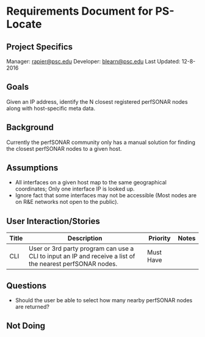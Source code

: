 # Requirements Document for PS-Locate

## Project Specifics
Manager: rapier@psc.edu
Developer: blearn@psc.edu
Last Updated: 12-8-2016

## Goals
Given an IP address, identify the N closest registered perfSONAR nodes along with host-specific meta data.

## Background
Currently the perfSONAR community only has a manual solution for finding the closest perfSONAR nodes to a given host.

## Assumptions
* All interfaces on a given host map to the same geographical coordinates; Only one interface IP is looked up.
* Ignore fact that some interfaces may not be accessible (Most nodes are on R&E networks not open to the public).

## User Interaction/Stories
Title | Description | Priority | Notes
------|-------------|----------|------
  CLI | User or 3rd party program can use a CLI to input an IP and receive a list of the nearest perfSONAR nodes. | Must Have |

## Questions
* Should the user be able to select how many nearby perfSONAR nodes are returned?

## Not Doing


